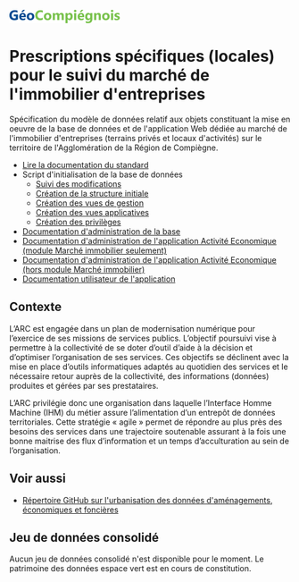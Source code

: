 ![picto](https://github.com/sigagglocompiegne/orga_gest_igeo/blob/master/doc/img/geocompiegnois_2020_reduit_v2.png)

# Prescriptions spécifiques (locales) pour le suivi du marché de l'immobilier d'entreprises

Spécification du modèle de données relatif aux objets constituant la mise en oeuvre de la base de données et de l'application Web dédiée au marché de l'immobilier d'entreprises (terrains privés et locaux d'activités) sur le territoire de l'Agglomération de la Région de Compiègne.

- [Lire la documentation du standard](gabarit/livrables.md)
- Script d'initialisation de la base de données
  * [Suivi des modifications](bdd/IMMO_00_trace.sql)
  * [Création  de la structure initiale](bdd/IMMO_10_squelette.sql)
  * [Création des vues de gestion](bdd/IMMO_20_vues_gestion.sql)
  * [Création des vues applicatives](bdd/IMMO_21_vues_xapps.sql)
  * [Création des privilèges](bdd/IMMO_99_grant.sql)
- [Documentation d'administration de la base](bdd/doc_admin_bd_immo.md)
- [Documentation d'administration de l'application Activité Economique (module Marché immobilier seulement)](app/doc_admin_app_eco_immo.md)
- [Documentation d'administration de l'application Activité Economique (hors module Marché immobilier)](https://github.com/sigagglocompiegne/amt_fon_eco/blob/master/app/doc_admin_app_eco.md)
- [Documentation utilisateur de l'application](app/doc_util_admin_immo.md)

## Contexte

L’ARC est engagée dans un plan de modernisation numérique pour l’exercice de ses missions de services publics. L’objectif poursuivi vise à permettre à la collectivité de se doter d’outil d’aide à la décision et d’optimiser l’organisation de ses services. Ces objectifs se déclinent avec la mise en place d’outils informatiques adaptés au quotidien des services et le nécessaire retour auprès de la collectivité, des informations (données) produites et gérées par ses prestataires. 

L’ARC privilégie donc une organisation dans laquelle l’Interface Homme Machine (IHM) du métier assure l’alimentation d’un entrepôt de données territoriales. Cette stratégie « agile » permet de répondre au plus près des besoins des services dans une trajectoire soutenable assurant à la fois une bonne maitrise des flux d’information et un temps d’acculturation au sein de l’organisation.

## Voir aussi

- [Répertoire GitHub sur l'urbanisation des données d'aménagements, économiques et foncières](https://github.com/sigagglocompiegne/amt_fon_eco)

## Jeu de données consolidé

Aucun jeu de données consolidé n'est disponible pour le moment. Le patrimoine des données espace vert est en cours de constitution.
